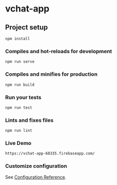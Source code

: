 # vchat-app

## Project setup
```
npm install
```

### Compiles and hot-reloads for development
```
npm run serve
```

### Compiles and minifies for production
```
npm run build
```

### Run your tests
```
npm run test
```

### Lints and fixes files
```
npm run lint
```

### Live Demo
```
https://vchat-app-68335.firebaseapp.com/
```

### Customize configuration
See [Configuration Reference](https://cli.vuejs.org/config/).
